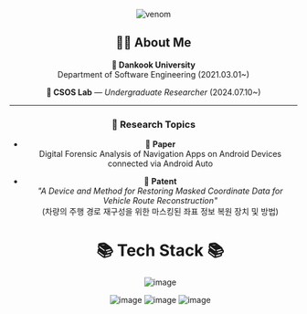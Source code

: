 <div align="center">
    
  ![venom](https://capsule-render.vercel.app/api?type=venom&height=200&text=I%20am%20Venom.&fontSize=70&color=0:8871e5,100:b678c4&stroke=b678c4)

## 🧑‍💻 About Me

**🐻 Dankook University**  
Department of Software Engineering (2021.03.01~)

**🔬 CSOS Lab** — *Undergraduate Researcher* (2024.07.10~)

---

### 🧾 Research Topics

- 📄 **Paper**  
  Digital Forensic Analysis of Navigation Apps on Android Devices connected via Android Auto

- 📌 **Patent**  
  *"A Device and Method for Restoring Masked Coordinate Data for Vehicle Route Reconstruction"*  
  (차량의 주행 경로 재구성을 위한 마스킹된 좌표 정보 복원 장치 및 방법)


  # 📚 Tech Stack 📚

  ![image](https://img.shields.io/badge/Security-Android_Security-red)

  ![image](https://img.shields.io/badge/develope-Springboot-purple)
  ![image](https://img.shields.io/badge/develope-MariaDB-blue)
  ![image](https://img.shields.io/badge/develope-AWS-orange)
</div>
